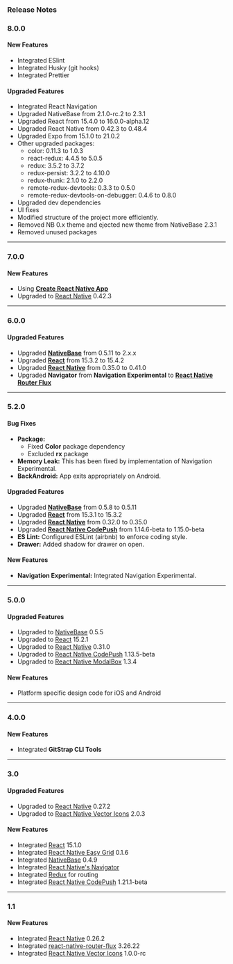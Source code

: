 ### Release Notes

### 8.0.0

#### New Features

*	Integrated ESlint
*	Integrated Husky (git hooks)
*	Integrated Prettier


#### Upgraded Features

*	Integrated React Navigation
*	Upgraded NativeBase from 2.1.0-rc.2 to 2.3.1
*	Upgraded React from 15.4.0 to 16.0.0-alpha.12
*	Upgraded React Native from 0.42.3 to 0.48.4
*	Upgraded Expo from 15.1.0 to 21.0.2
*	Other upgraded packages:
    *   color: 0.11.3 to 1.0.3
	*	react-redux: 4.4.5 to 5.0.5
	*	redux: 3.5.2 to 3.7.2
	*	redux-persist: 3.2.2 to 4.10.0
    *   redux-thunk: 2.1.0 to 2.2.0
    *   remote-redux-devtools: 0.3.3 to 0.5.0
	*	remote-redux-devtools-on-debugger: 0.4.6 to 0.8.0
*   Upgraded dev dependencies
*   UI fixes
*	Modified structure of the project more efficiently.
*   Removed NB 0.x theme and ejected new theme from NativeBase 2.3.1
*   Removed unused packages


* * *


### 7.0.0

#### New Features

*   Using [**Create React Native App**](https://github.com/react-community/create-react-native-app)
*   Upgraded to [React Native](https://github.com/facebook/react-native) 0.42.3


* * * 


### 6.0.0

#### Upgraded Features

*   Upgraded [**NativeBase**](https://github.com/GeekyAnts/NativeBase) from 0.5.11 to 2.x.x
*   Upgraded [**React**](https://facebook.github.io/react/) from 15.3.2 to 15.4.2
*   Upgraded [**React Native**](https://github.com/facebook/react-native) from 0.35.0 to 0.41.0
*   Upgraded **Navigator** from **Navigation Experimental** to [**React Native Router Flux**](https://github.com/aksonov/react-native-router-flux)


* * *


### 5.2.0

#### Bug Fixes

*   **Package:**
    *   Fixed **Color** package dependency
    *   Excluded **rx** package
*   **Memory Leak:** This has been fixed by implementation of Navigation Experimental.
*   **BackAndroid:** App exits appropriately on Android.

#### Upgraded Features

*   Upgraded [**NativeBase**](https://github.com/GeekyAnts/NativeBase) from 0.5.8 to 0.5.11
*   Upgraded [**React**](https://facebook.github.io/react/) from 15.3.1 to 15.3.2
*   Upgraded [**React Native**](https://github.com/facebook/react-native) from 0.32.0 to 0.35.0
*   Upgraded [**React Native CodePush**](https://github.com/Microsoft/react-native-code-push) from 1.14.6-beta to 1.15.0-beta
*   **ES Lint:** Configured ESLint (airbnb) to enforce coding style.
*   **Drawer:** Added shadow for drawer on open.

#### New Features

*   **Navigation Experimental:** Integrated Navigation Experimental.


* * *


### 5.0.0

#### Upgraded Features

*   Upgraded to [NativeBase](https://github.com/GeekyAnts/NativeBase) 0.5.5
*   Upgraded to [React](https://facebook.github.io/react/) 15.2.1
*   Upgraded to [React Native](https://github.com/facebook/react-native) 0.31.0
*   Upgraded to [React Native CodePush](https://github.com/Microsoft/react-native-code-push) 1.13.5-beta
*   Upgraded to [React Native ModalBox](https://github.com/maxs15/react-native-modalbox) 1.3.4

#### New Features

*   Platform specific design code for iOS and Android


* * *


### 4.0.0

#### New Features

*   Integrated **GitStrap CLI Tools**


* * *


### 3.0

#### Upgraded Features

*   Upgraded to [React Native](https://facebook.github.io/react-native/) 0.27.2
*   Upgraded to [React Native Vector Icons](https://github.com/oblador/react-native-vector-icons) 2.0.3

#### New Features

*   Integrated [React](https://facebook.github.io/react/) 15.1.0
*   Integrated [React Native Easy Grid](https://github.com/GeekyAnts/react-native-easy-grid) 0.1.6
*   Integrated [NativeBase](https://github.com/GeekyAnts/NativeBase) 0.4.9
*   Integrated [React Native's Navigator](https://facebook.github.io/react-native/docs/navigator.html)
*   Integrated [Redux](http://redux.js.org/) for routing
*   Integrated [React Native CodePush](https://github.com/Microsoft/react-native-code-push) 1.21.1-beta


* * *


### 1.1

#### New Features

*   Integrated [React Native](https://github.com/facebook/react-native) 0.26.2
*   Integrated [react-native-router-flux](https://github.com/aksonov/react-native-router-flux) 3.26.22
*   Integrated [React Native Vector Icons](https://github.com/oblador/react-native-vector-icons) 1.0.0-rc
